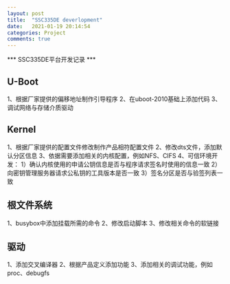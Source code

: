 ```yaml
---
layout: post
title:  "SSC335DE deverlopment"
date:   2021-01-19 20:14:54
categories: Project
comments: true
---
```

*** SSC335DE平台开发记录 ***

## U-Boot
1、根据厂家提供的偏移地址制作引导程序
2、在uboot-2010基础上添加代码
3、调试网络与存储介质驱动

## Kernel
1、根据厂家提供的配置文件修改制作产品相符配置文件
2、修改dts文件，添加默认分区信息
3、依据需要添加相关的内核配置，例如NFS、CIFS
4、可信环境开发：
	1）确认内核使用的申请公钥信息是否与程序请求签名时使用的信息一致
	2）向密钥管理服务器请求公私钥的工具版本是否一致
	3）签名分区是否与验签列表一致

## 根文件系统
1、busybox中添加挂载所需的命令
2、修改启动脚本
3、修改相关命令的软链接

## 驱动
1、添加交叉编译器
2、根据产品定义添加功能
3、添加相关的调试功能，例如proc、debugfs

